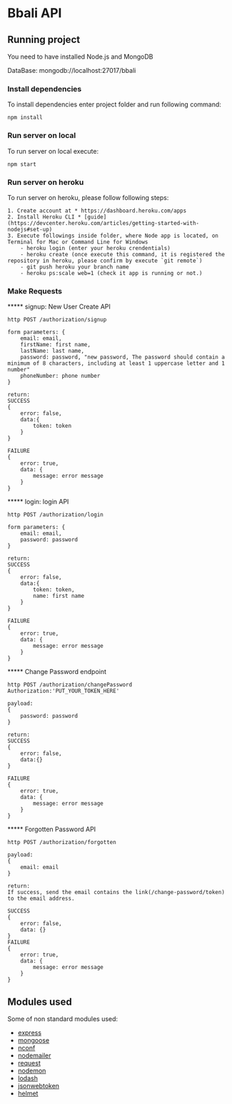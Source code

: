 # Bbali API

## Running project

You need to have installed Node.js and MongoDB 

DataBase: mongodb://localhost:27017/bbali

### Install dependencies 

To install dependencies enter project folder and run following command:
```
npm install
```

### Run server on local

To run server on local execute:
```
npm start 
```

### Run server on heroku

To run server on heroku, please follow following steps:
```
1. Create account at * https://dashboard.heroku.com/apps
2. Install Heroku CLI * [guide](https://devcenter.heroku.com/articles/getting-started-with-nodejs#set-up)
3. Execute followings inside folder, where Node app is located, on Terminal for Mac or Command Line for Windows
	- heroku login (enter your heroku crendentials)
	- heroku create (once execute this command, it is registered the repository in heroku, please confirm by execute `git remote`)
	- git push heroku your branch name
	- heroku ps:scale web=1 (check it app is running or not.)
```

### Make Requests

***** signup: New User Create API
```
http POST /authorization/signup 

form parameters: {
	email: email,
	firstName: first name,
	lastName: last name,
	password: password, "new password, The password should contain a minimum of 8 characters, including at least 1 uppercase letter and 1 number" 
	phoneNumber: phone number
}

return:
SUCCESS
{
	error: false,
	data:{
		token: token
	}
}

FAILURE
{
    error: true,
    data: {
        message: error message
    }
}
```

***** login: login API
```
http POST /authorization/login 

form parameters: {
	email: email,
	password: password
}

return:
SUCCESS
{
	error: false,
	data:{
		token: token,
		name: first name
	}
}

FAILURE
{
    error: true,
    data: {
        message: error message
    }
}
```

***** Change Password endpoint
```
http POST /authorization/changePassword Authorization:'PUT_YOUR_TOKEN_HERE'

payload:
{
	password: password
}

return:
SUCCESS
{
	error: false,
	data:{}
}

FAILURE
{
    error: true,
    data: {
        message: error message
    }
}
```

***** Forgotten Password API
```
http POST /authorization/forgotten

payload:
{
	email: email
}

return:
If success, send the email contains the link(/change-password/token) to the email address.

SUCCESS
{
	error: false,
	data: {}
}
FAILURE
{
	error: true,
	data: {
		message: error message
	}
}
```

## Modules used


Some of non standard modules used:
* [express](https://www.npmjs.com/package/express)
* [mongoose](https://www.npmjs.com/package/mongoose)
* [nconf](https://www.npmjs.com/package/nconf)
* [nodemailer](https://www.npmjs.com/package/nodemailer)
* [request](https://www.npmjs.com/package/request)
* [nodemon](https://www.npmjs.com/package/nodemon)
* [lodash](https://www.npmjs.com/package/lodash)
* [jsonwebtoken](https://www.npmjs.com/package/jsonwebtoken)
* [helmet](https://www.npmjs.com/package/helmet)


